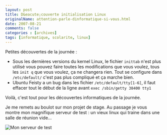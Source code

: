 ```yaml
---
layout: post
title: D&eacute;couverte initialisation Linux
originalName: attention-parle-dinformatique-si-vous.html
date: 2007-08-21
comments: false
categories : [archives]
tags: [informatique, scolarite, linux]
---
```


Petites découvertes de la journée :

* Sous les dernières versions du kernel Linux, le fichier `inittab` n'est plus utilisé 
vous pouvez faire toutes les modifications que vous voulez, tous les `init q` que vous 
voulez, ça ne changera rien. Tout se configure dans `/etc/default/` c'est pas plus 
compliqué et ça marche bien.
* Ubuntu Feisty a un bug dans les fichier `/etc/default/tty[1-6]`, il faut effacer tout 
le début de la ligne avant `exec /sbin/getty 38400 tty1`

Voilà, c'est tout pour les découvertes informatiques de la journée.

Je me remets au boulot sur mon projet de stage. Au passage je vous montre mon magnifique 
serveur de test : un vieux linux qui traine dans une salle de réunion vide...

![Mon serveur de test]("images/pc_pourri.JPG" "Mon serveur de test")
